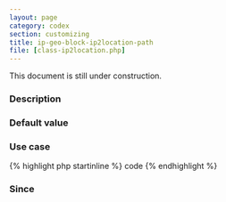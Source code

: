 ```yaml
---
layout: page
category: codex
section: customizing
title: ip-geo-block-ip2location-path
file: [class-ip2location.php]
---
```


This document is still under construction.

<!--more-->

### Description ###

### Default value ###

### Use case ###

{% highlight php startinline %}
code
{% endhighlight %}

### Since ###

[IP-Geo-Block]: https://wordpress.org/plugins/ip-geo-block/ "WordPress › IP Geo Block « WordPress Plugins"
